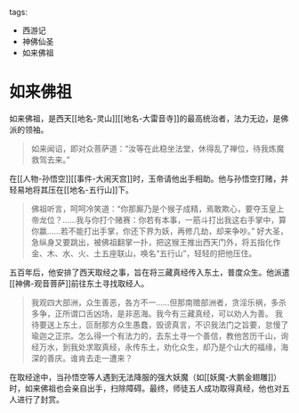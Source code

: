 tags:
  - 西游记
  - 神佛仙圣
  - 如来佛祖

# 如来佛祖

如来佛祖，是西天[[地名-灵山]][[地名-大雷音寺]]的最高统治者，法力无边，是佛派的领袖。

> 如来闻诏，即对众菩萨道：“汝等在此稳坐法堂，休得乱了禅位，待我炼魔救驾去来。”

在[[人物-孙悟空]][[事件-大闹天宫]]时，玉帝请他出手相助。他与孙悟空打赌，并轻易地将其压在[[地名-五行山]]下。

> 佛祖听言，呵呵冷笑道：“你那厮乃是个猴子成精，焉敢欺心，要夺玉皇上帝龙位？……我与你打个赌赛：你若有本事，一筋斗打出我这右手掌中，算你赢……若不能打出手掌，你还下界为妖，再修几劫，却来争吵。”
> 好大圣，急纵身又要跳出，被佛祖翻掌一扑，把这猴王推出西天门外，将五指化作金、木、水、火、土五座联山，唤名“五行山”，轻轻的把他压住。

五百年后，他安排了西天取经之事，旨在将三藏真经传入东土，普度众生。他派遣[[神佛-观音菩萨]]前往东土寻找取经人。

> 我观四大部洲，众生善恶，各方不一……但那南赡部洲者，贪淫乐祸，多杀多争，正所谓口舌凶场，是非恶海。我今有三藏真经，可以劝人为善。
> 我待要送上东土，叵耐那方众生愚蠢，毁谤真言，不识我法门之旨要，怠慢了瑜迦之正宗。怎么得一个有法力的，去东土寻一个善信，教他苦历千山，询经万水，到我处求取真经，永传东土，劝化众生，却乃是个山大的福缘，海深的善庆。谁肯去走一遭来？

在取经途中，当孙悟空等人遇到无法降服的强大妖魔（如[[妖魔-大鹏金翅雕]]）时，如来佛祖也会亲自出手，扫除障碍。最终，师徒五人成功取得真经，他也对五人进行了封赏。
